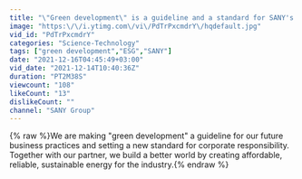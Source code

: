 ```yaml
---
title: "\"Green development\" is a guideline and a standard for SANY's corporate responsibility."
image: "https:\/\/i.ytimg.com\/vi\/PdTrPxcmdrY\/hqdefault.jpg"
vid_id: "PdTrPxcmdrY"
categories: "Science-Technology"
tags: ["green development","ESG","SANY"]
date: "2021-12-16T04:45:49+03:00"
vid_date: "2021-12-14T10:40:36Z"
duration: "PT2M38S"
viewcount: "108"
likeCount: "13"
dislikeCount: ""
channel: "SANY Group"
---
```

{% raw %}We are making &quot;green development&quot; a guideline for our future business practices and setting a new standard for corporate responsibility. Together with our partner, we build a better world by creating affordable, reliable, sustainable energy for the industry.{% endraw %}
